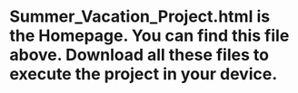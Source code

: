 # Summer_Vacation_Project.html is the Homepage. You can find this file above. Download all these files to execute the project in your device.
